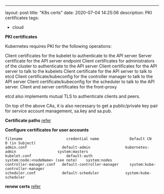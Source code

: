 ---
layout: post
title: "K8s certs"
date: 2020-07-04 14:25:06
description: PKI certificates
tags:
 - cloud

**PKI certificates**

Kubernetes requires PKI for the following operations:

Client certificates for the kubelet to authenticate to the API server
Server certificate for the API server endpoint
Client certificates for administrators of the cluster to authenticate to the API server
Client certificates for the API server to talk to the kubelets
Client certificate for the API server to talk to etcd
Client certificate/kubeconfig for the controller manager to talk to the API server
Client certificate/kubeconfig for the scheduler to talk to the API server.
Client and server certificates for the front-proxy

etcd also implements mutual TLS to authenticate clients and peers.

On top of the above CAs, it is also necessary to get a public/private key pair for service account management, sa.key and sa.pub.

**Certificate paths**
[refer](https://kubernetes.io/docs/setup/best-practices/certificates/#certificate-paths)


**Configure certificates for user accounts**
```
filename	                credential name	             Default CN	                        O (in Subject)	
admin.conf	              default-admin	               kubernetes-admin	                  system:masters	
kubelet.conf	            default-auth	               system:node:<nodeName> (see note)	system:nodes	
controller-manager.conf	  default-controller-manager	 system:kube-controller-manager		
scheduler.conf	          default-scheduler	           system:kube-scheduler
```

**renew certs**
[refer](https://reece.tech/posts/renewing-kubernetes-certificates/)
